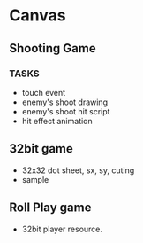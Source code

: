 # Canvas

## Shooting Game
### TASKS

* touch event
* enemy's shoot drawing
* enemy's shoot hit script
* hit effect animation

## 32bit game
* 32x32 dot sheet, sx, sy, cuting
* sample

## Roll Play game
* 32bit player resource.

